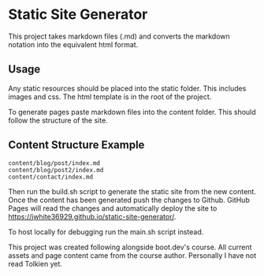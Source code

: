 # Static Site Generator 

This project takes markdown files (.md) and converts the markdown notation into the equivalent html format. 

## Usage
Any static resources should be placed into the static folder. 
This includes images and css. 
The html template is in the root of the project.

To generate pages paste markdown files into the content folder. 
This should follow the structure of the site. 

## Content Structure Example
```
content/blog/post/index.md 
content/blog/post2/index.md 
content/contact/index.md 
```

Then run the build.sh script to generate the static site from the new content. 
Once the content has been generated push the changes to Github. 
GitHub Pages will read the changes and automatically deploy the site to https://jwhite36929.github.io/static-site-generator/.

To host locally for debugging run the main.sh script instead. 


This project was created following alongside boot.dev's course. All current assets and page content came from the course author. Personally I have not read Tolkien yet.
